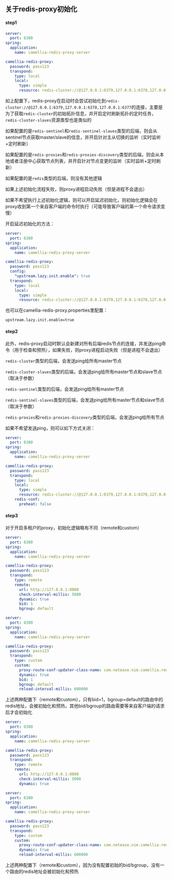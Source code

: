 
## 关于redis-proxy初始化

#### step1 

```yaml
server:
  port: 6380
spring:
  application:
    name: camellia-redis-proxy-server

camellia-redis-proxy:
  password: pass123
  transpond:
    type: local
    local:
      type: simple
      resource: redis-cluster://@127.0.0.1:6379,127.0.0.1:6378,127.0.0.1:6377
```

如上配置下，redis-proxy在启动时会尝试初始化到`redis-cluster://@127.0.0.1:6379,127.0.0.1:6378,127.0.0.1:6377`的连接，主要是为了获取`redis-cluster`的初始拓扑信息，并开启定时刷新拓扑的定时任务，`redis-cluster-slaves`资源类型也是类似的

如果配置的是`redis-sentinel`和`redis-sentinel-slaves`类型的后端，则会从sentinel节点获取master/slave的信息，并开启针对主从切换的监听（实时监听+定时刷新）

如果配置的是`redis-proxies`和`redis-proxies-discovery`类型的后端，则会从本地或者注册中心获取节点列表，并开启针对节点变更的监听（实时监听+定时刷新）

如果配置的是`redis`类型的后端，则没有其他逻辑

如果上述初始化流程失败，则proxy进程启动失败（但是进程不会退出）

如果不希望执行上述初始化逻辑，则可以开启延迟初始化，则初始化逻辑会在proxy收到第一个来自客户端的命令时执行（可能导致客户端的第一个命令请求变慢）

开启延迟初始化的方法：  

```yaml
server:
  port: 6380
spring:
  application:
    name: camellia-redis-proxy-server

camellia-redis-proxy:
  password: pass123
  config:
    "upstream.lazy.init.enable": true
  transpond:
    type: local
    local:
      type: simple
      resource: redis-cluster://@127.0.0.1:6379,127.0.0.1:6378,127.0.0.1:6377
```

也可以在camellia-redis-proxy.properties里配置：
```properties
upstream.lazy.init.enable=true
```


#### step2

此外，redis-proxy启动时默认会新建对所有后端redis节点的连接，并发送ping命令（用于检查和预热），如果失败，则proxy进程启动失败（但是进程不会退出）

`redis-cluster`类型的后端，会发送ping给所有master节点

`redis-cluster-slaves`类型的后端，会发送ping给所有master节点和slave节点（取决于参数）

`redis-sentinel`类型的后端，会发送ping给所有master节点

`redis-sentinel-slaves`类型的后端，会发送ping给所有master节点和slave节点（取决于参数）

`redis-proxies`和`redis-proxies-discovery`类型的后端，会发送ping给所有节点

如果不希望发送ping，则可以如下方式关闭：

```yaml
server:
  port: 6380
spring:
  application:
    name: camellia-redis-proxy-server

camellia-redis-proxy:
  password: pass123
  transpond:
    type: local
    local:
      type: simple
      resource: redis-cluster://@127.0.0.1:6379,127.0.0.1:6378,127.0.0.1:6377
    redis-conf:
      preheat: false
```

#### step3

对于开启多租户的proxy，初始化逻辑略有不同（remote和custom）  

```yaml
server:
  port: 6380
spring:
  application:
    name: camellia-redis-proxy-server

camellia-redis-proxy:
  password: pass123
  transpond:
    type: remote
    remote:
      url: http://127.0.0.1:8080
      check-interval-millis: 5000
      dynamic: true
      bid: 1
      bgroup: default
```

```yaml
server:
  port: 6380
spring:
  application:
    name: camellia-redis-proxy-server

camellia-redis-proxy:
  password: pass123
  transpond:
    type: custom
    custom:
      proxy-route-conf-updater-class-name: com.netease.nim.camellia.redis.proxy.route.DynamicConfProxyRouteConfUpdater
      dynamic: true
      bid: 1
      bgroup: default
      reload-interval-millis: 600000
```

上述两种配置下（remote和custom），只有bid=1，bgroup=default的路由中的redis地址，会被初始化和预热，其他bid/bgroup的路由需要等来自客户端的请求后才会初始化

```yaml
server:
  port: 6380
spring:
  application:
    name: camellia-redis-proxy-server

camellia-redis-proxy:
  password: pass123
  transpond:
    type: remote
    remote:
      url: http://127.0.0.1:8080
      check-interval-millis: 5000
      dynamic: true
```

```yaml
server:
  port: 6380
spring:
  application:
    name: camellia-redis-proxy-server

camellia-redis-proxy:
  password: pass123
  transpond:
    type: custom
    custom:
      proxy-route-conf-updater-class-name: com.netease.nim.camellia.redis.proxy.route.DynamicConfProxyRouteConfUpdater
      dynamic: true
      reload-interval-millis: 600000
```

上述两种配置下（remote和custom），因为没有配置初始的bid/bgroup，没有一个路由的redis地址会被初始化和预热



